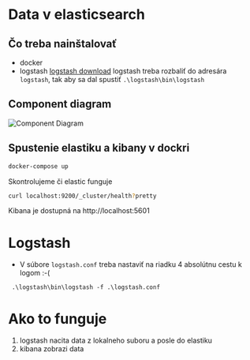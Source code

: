 # Data v elasticsearch

## Čo treba nainštalovať
 * docker
 * logstash [logstash download](https://www.elastic.co/downloads/logstash)
   logstash treba rozbaliť do adresára `logstash`, tak aby sa dal spustiť `.\logstash\bin\logstash`

## Component diagram
![Component Diagram](http://www.plantuml.com/plantuml/proxy?src=https://raw.githubusercontent.com/PeterJakubik/gsc/master/diagram.puml)

 
## Spustenie elastiku a kibany v dockri
```bash
docker-compose up
```

Skontrolujeme či elastic funguje
```bash
curl localhost:9200/_cluster/health?pretty
```

Kibana je dostupná na http://localhost:5601


# Logstash
 * V súbore `logstash.conf` treba nastaviť na riadku 4 absolútnu cestu k logom :-( 

```
 .\logstash\bin\logstash -f .\logstash.conf
```


# Ako to funguje
1. logstash nacita data z lokalneho suboru a posle do elastiku
1. kibana zobrazi data
